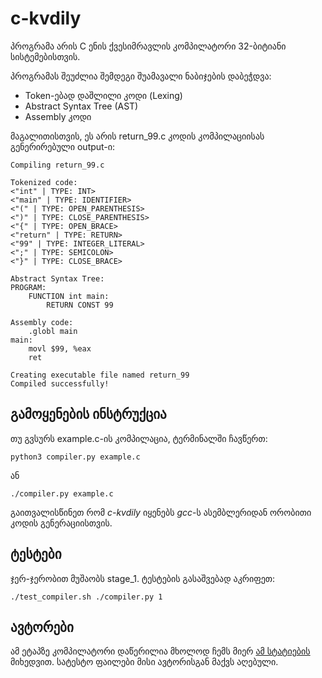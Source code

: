 # c-kvdily
პროგრამა არის C ენის ქვესიმრავლის კომპილატორი 32-ბიტიანი სისტემებისთვის.

პროგრამას შეუძლია შემდეგი შუამავალი ნაბიჯების დაბეჭდვა:
* Token-ებად დაშლილი კოდი (Lexing)
* Abstract Syntax Tree (AST)
* Assembly კოდი

მაგალითისთვის, ეს არის return_99.c კოდის კომპილაციისას გენერირებული output-ი:
```
Compiling return_99.c

Tokenized code:
<"int" | TYPE: INT>
<"main" | TYPE: IDENTIFIER>
<"(" | TYPE: OPEN_PARENTHESIS>
<")" | TYPE: CLOSE_PARENTHESIS>
<"{" | TYPE: OPEN_BRACE>
<"return" | TYPE: RETURN>
<"99" | TYPE: INTEGER_LITERAL>
<";" | TYPE: SEMICOLON>
<"}" | TYPE: CLOSE_BRACE>

Abstract Syntax Tree:
PROGRAM:
	FUNCTION int main:
		RETURN CONST 99

Assembly code:
	.globl main
main:
	movl $99, %eax
	ret

Creating executable file named return_99
Compiled successfully!
```
## გამოყენების ინსტრუქცია
თუ გვსურს example.c-ის კომპილაცია, ტერმინალში ჩავწერთ:
```
python3 compiler.py example.c
```
ან
```
./compiler.py example.c
```
გაითვალისწინეთ რომ *c-kvdily* იყენებს *gcc*-ს ასემბლერიდან ორობითი კოდის გენერაციისთვის.
## ტესტები
ჯერ-ჯერობით მუშაობს stage_1. ტესტების გასაშვებად აკრიფეთ:
```
./test_compiler.sh ./compiler.py 1
```
## ავტორები

ამ ეტაპზე კომპილატორი დაწერილია მხოლოდ ჩემს მიერ [ამ სტატიების](https://norasandler.com/2017/11/29/Write-a-Compiler.html) მიხედვით. 
სატესტო ფაილები მისი ავტორისგან მაქვს აღებული.
